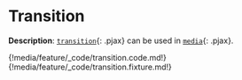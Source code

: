# Transition

__Description__: [`transition`](./../transition/general.md){: .pjax} can be used in [`media`](./../media/general.md){: .pjax}.

{!media/feature/_code/transition.code.md!}
{!media/feature/_code/transition.fixture.md!}

<div class="end-last"></div>

